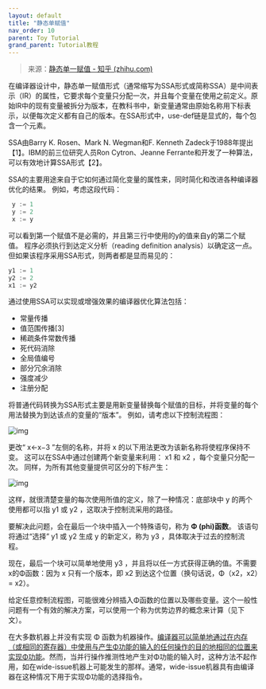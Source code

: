 ```yaml
---
layout: default
title: "静态单赋值"
nav_order: 10
parent: Toy Tutorial
grand_parent: Tutorial教程
---
```


> 来源：[静态单一赋值 - 知乎 (zhihu.com)](https://zhuanlan.zhihu.com/p/57787118)

在编译器设计中，静态单一赋值形式（通常缩写为SSA形式或简称SSA）是中间表示（IR）的属性，它要求每个变量只分配一次，并且每个变量在使用之前定义。原始IR中的现有变量被拆分为版本，在教科书中，新变量通常由原始名称用下标表示，以便每次定义都有自己的版本。在SSA形式中，use-def链是显式的，每个包含一个元素。

SSA由Barry K. Rosen、Mark N. Wegman和F. Kenneth Zadeck于1988年提出【1】。IBM的前三位研究人员Ron Cytron、Jeanne Ferrante和开发了一种算法，可以有效地计算SSA形式【2】。

SSA的主要用途来自于它如何通过简化变量的属性来，同时简化和改进各种编译器优化的结果。 例如，考虑这段代码：

```c
 y := 1
 y := 2
 x := y
```

可以看到第一个赋值不是必需的，并且第三行中使用的y的值来自y的第二个赋值。 程序必须执行到达定义分析（reading definition analysis）以确定这一点。 但如果该程序采用SSA形式，则两者都是显而易见的：

```c
y1 := 1
y2 := 2
x1 := y2
```

通过使用SSA可以实现或增强效果的编译器优化算法包括：

- 常量传播
- 值范围传播[3]
- 稀疏条件常数传播
- 死代码消除
- 全局值编号
- 部分冗余消除
- 强度减少
- 注册分配

将普通代码转换为SSA形式主要是用新变量替换每个赋值的目标，并将变量的每个用法替换为到达该点的变量的“版本”。 例如，请考虑以下控制流程图：

![img](https://shichen-picgo.oss-cn-chengdu.aliyuncs.com/img/v2-41dae232180778d0cb9c83e7f5e4f279_b.jpg)

更改“ x←x−3 ”左侧的名称，并将 x 的以下用法更改为该新名称将使程序保持不变。 这可以在SSA中通过创建两个新变量来利用： x1 和 x2 ，每个变量只分配一次。 同样，为所有其他变量提供可区分的下标产生：

![img](https://shichen-picgo.oss-cn-chengdu.aliyuncs.com/img/v2-b8367375250b389dbed87c56c28cae70_b.jpg)

这样，就很清楚变量的每次使用所值的定义，除了一种情况：底部块中 y 的两个使用都可以指 y1 或 y2 ，这取决于控制流采用的路径。

要解决此问题，会在最后一个块中插入一个特殊语句，称为 **Φ (phi)函数**。 该语句将通过“选择” y1 或 y2 生成 y 的新定义，称为 y3 ，具体取决于过去的控制流程。

现在，最后一个块可以简单地使用 y3 ，并且将以任一方式获得正确的值。不需要x的Φ函数：因为 x 只有一个版本，即 x2 到达这个位置（换句话说，Φ（x2，x2）= x2）。

给定任意控制流程图，可能很难分辨插入Φ函数的位置以及哪些变量。这个一般性问题有一个有效的解决方案，可以使用一个称为优势边界的概念来计算（见下文）。

在大多数机器上并没有实现 Φ 函数为机器操作。<u>编译器可以简单地通过在内存（或相同的寄存器）中使用与产生Φ功能的输入的任何操作的目的地相同的位置来实现Φ功能</u>。然而，当并行操作推测性地产生对Φ功能的输入时，这种方法不起作用，如在wide-issue机器上可能发生的那样。通常，wide-issue机器具有由编译器在这种情况下用于实现Φ功能的选择指令。